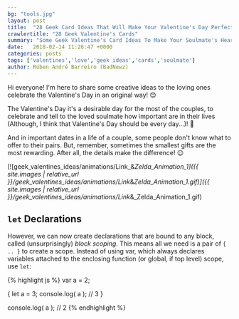 ```yaml
---
bg: "tools.jpg"
layout: post
title:  "28 Geek Card Ideas That Will Make Your Valentine's Day Perfect!"
crawlertitle: "28 Geek Valentine's Cards"
summary: "Some Geek Valentine's Card Ideas To Make Your Soulmate's Heart Melt!"
date:   2018-02-14 11:26:47 +0000
categories: posts
tags: ['valentines','love','geek ideas','cards','soulmate']
author: Rúben André Barreiro (BadNewz)
---
```

Hi everyone! I'm here to share some creative ideas to the loving ones celebrate the Valentine's Day in an original way! 😊

The Valentine's Day it's a desirable day for the most of the couples, to celebrate and tell to the loved soulmate how important are in their lives (Although, I think that Valentine's Day should be every day...)! 🤔

And in important dates in a life of a couple, some people don't know what to offer to their pairs. But, remember, sometimes the smallest gifts are the most rewarding. After all, the details make the difference! 😉

[![geek_valentines_ideas/animations/Link_&_Zelda_Animation_1]({{ site.images | relative_url }}/geek_valentines_ideas/animations/Link_&_Zelda_Animation_1.gif)]({{ site.images | relative_url }}/geek_valentines_ideas/animations/Link_&_Zelda_Animation_1.gif)




## `let` Declarations

However, we can now create declarations that are bound to any block, called (unsurprisingly) *block scoping*. This means all we need is a pair of `{ .. }` to create a scope. Instead of using var, which always declares variables attached to the enclosing function (or global, if top level) scope, use `let`:

{% highlight js %}
var a = 2;

{
    let a = 3;
    console.log( a );   // 3
}

console.log( a );       // 2
{% endhighlight %}
